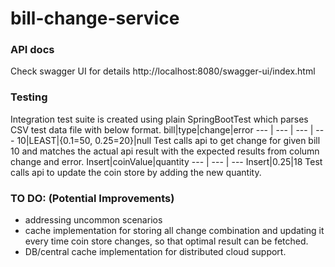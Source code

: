 # bill-change-service

### API docs
Check swagger UI for details http://localhost:8080/swagger-ui/index.html

### Testing
Integration test suite is created using plain SpringBootTest which parses CSV test data file with below format.
bill|type|change|error
--- | --- | --- | --- 
10|LEAST|{0.1=50, 0.25=20}|null
Test calls api to get change for given bill 10 and matches the actual api result with the expected results from column change and error.
Insert|coinValue|quantity
--- | --- | ---
Insert|0.25|18
Test calls api to update the coin store by adding the new quantity.

### TO DO: (Potential Improvements)
 * addressing uncommon scenarios
 * cache implementation for storing all change combination and updating it every time coin store changes, so that optimal result can be fetched.
 * DB/central cache implementation for distributed cloud support.
